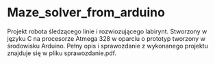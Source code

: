 # Maze_solver_from_arduino
 
Projekt robota śledzącego linie i rozwiozującego labirynt. Stworzony w języku C na procesorze Atmega 328 w oparciu o prototyp tworzony w środowisku Arduino. Pełny opis i sprawozdanie z wykonanego projektu znajduje się w pliku sprawozdanie.pdf.
